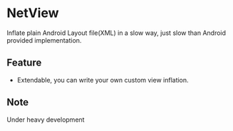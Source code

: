 # NetView

Inflate plain Android Layout file(XML) in a slow way, just slow than Android provided implementation.


## Feature

* Extendable, you can write your own custom view inflation.

## Note

Under heavy development
